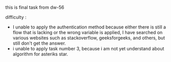 this is final task from dw-56

difficulty : 
- I unable to apply the authentication method because either there is still a flow that is lacking or the wrong variable is applied, I have searched on various websites such as stackoverflow, geeksforgeeks, and others, but still don't get the answer.
- i unable to apply task number 3, because i am not yet understand about algorithm for asteriks star.

